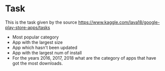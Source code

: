 # Task
This is the task given by the source https://www.kaggle.com/lava18/google-play-store-apps/tasks

- Most popular category
- App with the largest size
- App which hasn't been updated
- App with the largest num of install
- For the years 2016, 2017, 2018 what are the category of apps that have got the most downloads.
